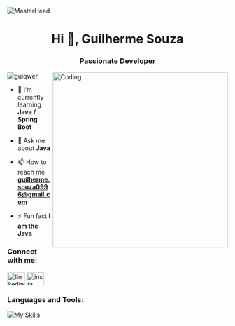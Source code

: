 ![MasterHead](https://images-wixmp-ed30a86b8c4ca887773594c2.wixmp.com/f/19cce1f8-5c10-4ef6-a6b9-0344bdcb360b/dehfids-10b577f5-23a2-4511-bb1b-bea776c6ef5f.gif?token=eyJ0eXAiOiJKV1QiLCJhbGciOiJIUzI1NiJ9.eyJzdWIiOiJ1cm46YXBwOjdlMGQxODg5ODIyNjQzNzNhNWYwZDQxNWVhMGQyNmUwIiwiaXNzIjoidXJuOmFwcDo3ZTBkMTg4OTgyMjY0MzczYTVmMGQ0MTVlYTBkMjZlMCIsIm9iaiI6W1t7InBhdGgiOiJcL2ZcLzE5Y2NlMWY4LTVjMTAtNGVmNi1hNmI5LTAzNDRiZGNiMzYwYlwvZGVoZmlkcy0xMGI1NzdmNS0yM2EyLTQ1MTEtYmIxYi1iZWE3NzZjNmVmNWYuZ2lmIn1dXSwiYXVkIjpbInVybjpzZXJ2aWNlOmZpbGUuZG93bmxvYWQiXX0.KIrdBUolG-DiWZvam7rVLiwdP7a2KHECcNE-WSrCGCU)

<h1 align="center">Hi 👋, Guilherme Souza</h1>
<h3 align="center">Passionate Developer</h3>
<img align="right" alt="Coding" width="400" src="(https://giffiles.alphacoders.com/121/12113.gif)">


<p align="left"> <img src="https://komarev.com/ghpvc/?username=rishavchanda&label=Profile%20views&color=0e75b6&style=flat" alt="guiqwer" /> </p>

- 🌱 I’m currently learning **Java / Spring Boot**

- 💬 Ask me about **Java**

- 📫 How to reach me **guilherme.souza0996@gmail.com**

- ⚡ Fun fact **I am the Java**

<h3 align="left">Connect with me:</h3>
<p align="left">
<a href=[(https://www.linkedin.com/in/guilherme-souza-6b45321a4/)" target="blank"><img align="center" src="https://raw.githubusercontent.com/rahuldkjain/github-profile-readme-generator/master/src/images/icons/Social/linked-in-alt.svg" alt="linkedingui" height="30" width="40" /></a>
<a href="(https://www.instagram.com/gui_qwer/)" target="blank"><img align="center" src="https://raw.githubusercontent.com/rahuldkjain/github-profile-readme-generator/master/src/images/icons/Social/instagram.svg" alt="insta" height="30" width="40" /></a>
</p>

<h3 align="left">Languages and Tools:</h3>

[![My Skills](https://skillicons.dev/icons?i=java,c,git,postgres)](https://skillicons.dev)
